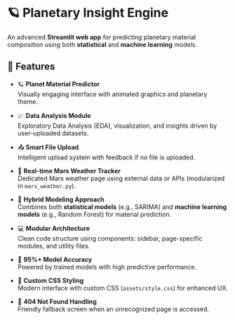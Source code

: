 # 🪐 Planetary Insight Engine

An advanced **Streamlit web app** for predicting planetary material composition using both **statistical** and **machine learning** models.



## 🚀 Features

- 🪐 **Planet Material Predictor**  
  Visually engaging interface with animated graphics and planetary theme.

- 📈 **Data Analysis Module**  
  Exploratory Data Analysis (EDA), visualization, and insights driven by user-uploaded datasets.

- 📤 **Smart File Upload**  
  Intelligent upload system with feedback if no file is uploaded.

- 🔁 **Real-time Mars Weather Tracker**  
  Dedicated Mars weather page using external data or APIs (modularized in `mars_weather.py`).

- 🧠 **Hybrid Modeling Approach**  
  Combines both **statistical models** (e.g., SARIMA) and **machine learning models** (e.g., Random Forest) for material prediction.

- 💻 **Modular Architecture**  
  Clean code structure using components: sidebar, page-specific modules, and utility files.

- 🧪 **95%+ Model Accuracy**  
  Powered by trained models with high predictive performance.

- 🎨 **Custom CSS Styling**  
  Modern interface with custom CSS (`assets/style.css`) for enhanced UX.

- 🧭 **404 Not Found Handling**  
  Friendly fallback screen when an unrecognized page is accessed.


